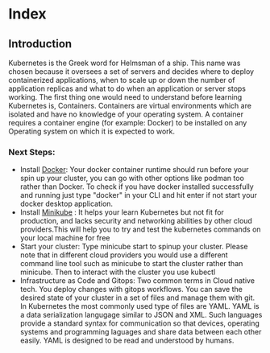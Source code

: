 <h1>Index</h1>

<h2>Introduction</h2>
<p>
Kubernetes is the Greek word for Helmsman of a ship. This name was chosen because it oversees a set of servers and decides where to deploy containerized applications, when to scale up or down the number of application replicas and what to do when an application or server stops working. The first thing one would need to understand before learning Kubernetes is, Containers. Containers are virtual environments which are isolated and have no knowledge of your operating system. A container requires a container engine (for example: Docker) to be installed on any Operating system on which it is expected to work. </p>

<h3>Next Steps:</h3>
<ul>
<li>Install <a href= "https://docs.docker.com/engine/install/">Docker</a>: Your docker container runtime should run before your spin up your cluster, you can go with other options like podman too rather than Docker. To check if you have docker installed successfully and running just type "docker" in your CLI and hit enter if not start your docker desktop application. </li>
<li>Install <a href ="https://minikube.sigs.k8s.io/docs/start/">Minikube</a> : It helps your learn Kubernetes but not fit for production, and lacks security and networking abilities by other cloud providers.This will help you to try and test the kubernetes commands on your local machine for free</li>
<li>Start your cluster: Type minicube start to spinup your cluster. Please note that in different cloud providers you would use a different command line tool such as minicube to start the cluster rather than minicube. Then to interact with the cluster you use kubectl</li>
<li>Infrastructure as Code and Gitops: Two common terms in Cloud native tech. You deploy changes with gitops workflows. You can save the desired state of your cluster in a set of files and manage them with git. In Kubernetes the most commonly used type of files are YAML. YAML is a data serialization langugage similar to JSON and XML. Such languages provide a standard syntax for communication so that devices, operating systems and programming laguages and share data between each other easily. YAML is designed to be read and understood by humans.</li>
</ul>

